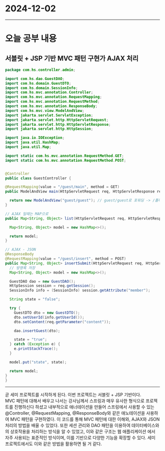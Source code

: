 # 2024-12-02
---

# 오늘 공부 내용

## 서블릿 + JSP 기반 MVC 패턴 구현가 AJAX 처리 
  ```java
package com.hs.controller.admin;

import com.hs.dao.GuestDAO;
import com.hs.domain.GuestDTO;
import com.hs.domain.SessionInfo;
import com.hs.mvc.annotation.Controller;
import com.hs.mvc.annotation.RequestMapping;
import com.hs.mvc.annotation.RequestMethod;
import com.hs.mvc.annotation.ResponseBody;
import com.hs.mvc.view.ModelAndView;
import jakarta.servlet.ServletException;
import jakarta.servlet.http.HttpServletRequest;
import jakarta.servlet.http.HttpServletResponse;
import jakarta.servlet.http.HttpSession;

import java.io.IOException;
import java.util.HashMap;
import java.util.Map;

import static com.hs.mvc.annotation.RequestMethod.GET;
import static com.hs.mvc.annotation.RequestMethod.POST;


@Controller
public class GuestController {

  @RequestMapping(value = "/guest/main", method = GET)
  public ModelAndView main(HttpServletRequest req, HttpServletResponse resp) throws ServletException, IOException {

    return new ModelAndView("guest/guest"); // guest/guest로 포워딩 -> /폴더명/파일명
  }

  // AJAX 일때는 MAP으로
  public Map<String, Object> list(HttpServletRequest req, HttpServletResponse resp) throws ServletException, IOException {

    Map<String, Object> model = new HashMap<>();

    return model;
  }

  // AJAX - JSON
  @ResponseBody
  @RequestMapping(value = "/guest/insert", method = POST)
  public Map<String, Object> insertSubmit(HttpServletRequest req, HttpServletResponse resp) throws ServletException, IOException {
    // 방명록 저장
    Map<String, Object> model = new HashMap<>();

    GuestDAO dao = new GuestDAO();
    HttpSession session = req.getSession();
    SessionInfo info = (SessionInfo) session.getAttribute("member");

    String state = "false";

    try {
      GuestDTO dto = new GuestDTO();
      dto.setUserId(info.getUserId());
      dto.setContent(req.getParameter("content"));

      dao.insertGuest(dto);

      state = "true";
    } catch (Exception e) {
      e.printStackTrace();
    }

    model.put("state", state);

    return model;
  }
}
   ```

--- 
곧 세미 프로젝트를 시작하게 된다. 이번 프로젝트는 서블릿 + JSP 기반이다. <br>
MVC 패턴에 대해서 배우고 나서는 강사님께서 스프링과 매우 유사한 형식으로 프로젝트를 진행하신다 하셨고 내부적으로 애너테이션을 만들어 
스프링에서 사용할 수 있는 @Controller, @RequestMapping, @ResponseBody와 같은 애노테이션을 사용하여 MVC 패턴을 구현하였다.
이 코드를 통해 MVC 패턴에 대한 이해와, AJAX와 JSON 처리의 방법을 배울 수 있었다.
또한 세션 관리와 DAO 패턴을 이용하여 데이터베이스와의 상호작용을 처리하는 방식을 알 수 있었고, 이와 같은 구조는 웹 애플리케이션
에서 자주 사용되는 표준적인 방식이며, 이를 기반으로 다양한 기능을 확장할 수 있다. 세미 프로젝트에서도 이와 같은 방법을
활용하면 될 거 같다. 


